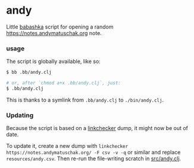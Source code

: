 # andy

Little [babashka](https://babashka.org) script for opening a random https://notes.andymatuschak.org note.

### usage

The script is globally available, like so:

```bash
$ bb .bb/andy.clj

# or, after `chmod a+x .bb/andy.clj`, just:
$ .bb/andy.clj
```

This is thanks to a symlink from `.bb/andy.clj` to `./bin/andy.clj`.

### Updating

Because the script is based on a [linkchecker](https://linkchecker.github.io/linkchecker/) dump, it might now be out of date.

To update it, create a new dump with `linkchecker https://notes.andymatuschak.org/ -F csv -v -q` or similar and replace `resources/andy.csv`. Then re-run the file-writing scratch in [src/andy.clj](src/andy.clj).
